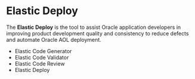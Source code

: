 # Elastic Deploy

The **Elastic Deploy** is the tool to assist Oracle application developers in improving product development quality and consistency to reduce defects and automate Oracle AOL deployment.

- Elastic Code Generator
- Elastic Code Validator
- Elastic Code Review
- Elastic Deploy
